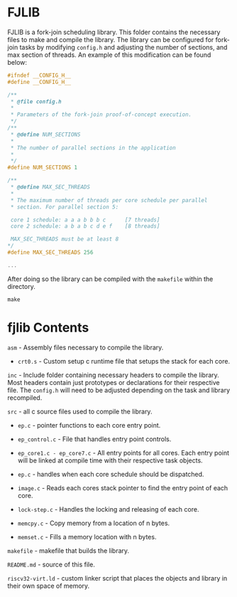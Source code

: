 # FJLIB
FJLIB is a fork-join scheduling library. This folder contains the necessary files to make and compile the library. The library can be configured for fork-join tasks by modifying `config.h` and adjusting the number of sections, and max section of threads. An example of this modification can be found below:

~~~cpp
#ifndef __CONFIG_H__
#define __CONFIG_H__

/**
 * @file config.h
 *
 * Parameters of the fork-join proof-of-concept execution.
 */
/**
 * @define NUM_SECTIONS
 *
 * The number of parallel sections in the application
 *
 */
#define NUM_SECTIONS 1

/**
 * @define MAX_SEC_THREADS
 *
 * The maximum number of threads per core schedule per parallel
 * section. For parallel section 5:

 core 1 schedule: a a a b b b c      [7 threads]
 core 2 schedule: a b a b c d e f    [8 threads]

 MAX_SEC_THREADS must be at least 8
*/
#define MAX_SEC_THREADS 256

...
~~~

After doing so the library can be compiled with the `makefile` within the directory. 

```
make
```

# fjlib Contents 

`asm` - Assembly files necessary to compile the library. 
 - `crt0.s` - Custom setup c runtime file that setups the stack for each core.

`inc` - Include folder containing necessary headers to compile the library. Most headers contain just prototypes or declarations for their respective file. The `config.h` will need to be adjusted depending on the task and library recompiled. 

`src` - all c source files used to compile the library. 

- `ep.c` - pointer functions to each core entry point. 

- `ep_control.c` - File that handles entry point controls. 

- `ep_core1.c - ep_core7.c` - All entry points for all cores. Each entry point will be linked at compile time with their respective task objects. 

- `ep.c` - handles when each core schedule should be dispatched. 

- `image.c` - Reads each cores stack pointer to find the entry point of each core.

- `lock-step.c` - Handles the locking and releasing of each core. 

- `memcpy.c` - Copy memory from a location of n bytes. 

- `memset.c` - Fills a memory location with n bytes.

`makefile` - makefile that builds the library.  

`README.md` - source of this file.  

`riscv32-virt.ld` - custom linker script that places the objects and library in their own space of memory. 


